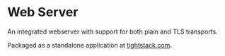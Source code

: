 # Web Server

An integrated webserver with support for both plain and TLS transports.

Packaged as a standalone application at [tightstack.com](http://www.tightstack.com).
